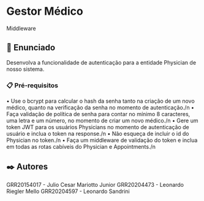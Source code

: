 # Gestor Médico

Middleware

## 🚀 Enunciado

Desenvolva a funcionalidade de autenticação para a entidade Physician de
nosso sistema.


### 📋 Pré-requisitos

• Use o bcrypt para calcular o hash da senha tanto na criação de um novo
médico, quanto na verificação da senha no momento de autenticação./n
• Faça validação de política de senha para contar no mínimo 8 caracteres, uma letra e
um número, no momento de criar um novo médico./n
• Gere um token JWT para os usuários Physicians no momento de
autenticação de usuário e inclua o token na response./n
• Não esqueça de incluir o id do Physician no token./n
• Faça um middleware de validação do token e inclua em todas as rotas
cabíveis do Physician e Appointments./n


## ✒️ Autores

GRR20154017 - Julio Cesar Mariotto Junior
GRR20204473 - Leonardo Riegler Mello
GRR20204597 - Leonardo Sandrini

